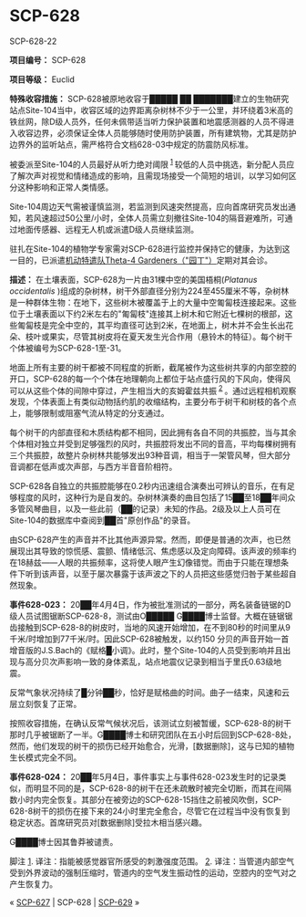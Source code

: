 # SCP-628
                        




SCP-628-22



**项目编号：** SCP-628

**项目等级：** Euclid

**特殊收容措施：** SCP-628被原地收容于█████ ██ ███████建立的生物研究站点Site-104当中，收容区域的边界距离杂树林不少于一公里，并环绕着3米高的铁丝网，除D级人员外，任何未佩带适当听力保护装置和地震感测器的人员不得进入收容边界，必须保证全体人员能够随时使用防护装置，所有建筑物，尤其是防护边界外的监听站点，需严格符合文档628-03中规定的防震防风标准。

被委派至Site-104的人员最好从听力绝对阈限<sup class='footnoteref'>
 <a shape='rect' class='footnoteref' id='footnoteref-1' href='javascript:;' onclick='WIKIDOT.page.utils.scrollToReference(&apos;footnote-1&apos;)'>1</a>
</sup>较低的人员中挑选，新分配人员应了解次声对视觉和情绪造成的影响，且需现场接受一个简短的培训，以学习如何区分这种影响和正常人类情感。

Site-104周边天气需被谨慎监测，若监测到风速突然提高，应向首席研究员发出通知，若风速超过50公里/小时，全体人员需立刻撤往Site-104的隔音避难所，可通过地面传感器、远程无人机或派遣D级人员继续监测。

驻扎在Site-104的植物学专家需对SCP-628进行监控并保持它的健康，为达到这一目的，已派遣[机动特遣队Theta-4 Gardeners（"园丁"）](/task-forces#toc13)定期对其会诊。

**描述：** 在土壤表面，SCP-628为一片由31棵中空的美国梧桐(*Platanus occidentalis* )组成的杂树林，树干外部直径分别为224至455厘米不等，杂树林是一种群体生物：在地下，这些树木被覆盖于上的大量中空匍匐枝连接起来。这些位于土壤表面以下约2米左右的"匍匐枝"连接其上树木和它附近七棵树的根部，这些匍匐枝是完全中空的，其平均直径可达到2米，在地面上，树木并不会生长出花朵、枝叶或果实，尽管其树皮将在夏天发生光合作用（悬铃木的特征）。每个树干个体被编号为SCP-628-1至-31。

地面上所有主要的树干都被不同程度的折断，截尾被作为这些树共享的内部空腔的开口，SCP-628的每一个个体在地理朝向上都位于站点盛行风的下风向，使得风可以从这些个体的间隙中穿过，产生相当大的亥姆霍兹共振<sup class='footnoteref'>
 <a shape='rect' class='footnoteref' id='footnoteref-2' href='javascript:;' onclick='WIKIDOT.page.utils.scrollToReference(&apos;footnote-2&apos;)'>2</a>
</sup>。通过远程相机观察发现，个体表面上有类似动物括约肌的收缩结构，主要分布于树干和树枝的各个点上，能够限制或阻塞气流从特定的分支通过。

每个树干的内部直径和木质结构都不相同，因此拥有各自不同的共振腔，当与其余个体相对独立并受到足够强烈的风时，共振腔将发出不同的音高，平均每棵树拥有三个共振腔，故整片杂树林共能够发出93种音调，相当于一架管风琴，但大部分音调都在低声或次声部，与西方半音音阶相符。

SCP-628各自独立的共振腔能够在0.2秒内迅速组合演奏出可辨认的音乐，在有足够程度的风时，这种行为是自发的。杂树林演奏的曲目包括了15██至18██年间众多管风琴曲目，以及一些此前（██的记录）未知的作品。2级及以上人员可在Site-104的数据库中查阅到██首"原创作品"的录音。

由SCP-628产生的声音并不比其他声源异常。然而，即便是普通的次声，也已然展现出其导致的惊慌感、震颤、情绪低沉、焦虑感以及定向障碍。该声波的频率约在18赫兹——人眼的共振频率，这将使人眼产生幻像错觉。而由于只能在理想条件下听到该声音，以至于屡次暴露于该声波之下的人员把这些感觉归咎于某些超自然现象。

**事件628-023：** 20██年4月4日，作为被批准测试的一部分，两名装备链锯的D级人员试图锯断SCP-628-8，测试由O█████ G████博士监督。大概在链锯锯齿接触到SCP-628-8的树皮时，当地的风速开始增加，在不到80秒的时间里从9千米/时增加到77千米/时。因此SCP-628被触发，以约150 分贝的声音开始一首增音版的J.S.Bach的《赋格█小调》。此时，整个Site-104的人员受到影响并且出现与高分贝次声影响一致的身体紊乱，站点地震仪记录到相当于里氏0.63级地震。

反常气象状况持续了█分钟██秒，恰好是赋格曲的时间。曲子一结束，风速和云层立刻恢复了正常。

按照收容措施，在确认反常气候状况后，该测试立刻被暂缓，SCP-628-8的树干那时几乎被锯断了一半。G████博士和研究团队在五小时后回到SCP-628-8处，然而，他们发现的树干的损伤已经开始愈合，光滑，[数据删除]，这与已知的植物生长模式完全不同。

**事件628-024：** 20██年5月4日，事件事实上与事件628-023发生时的记录类似，而明显不同的是，SCP-628-8的树干在还未疏散时被完全切断，而其在间隔数小时内完全恢复。其部分在被旁边的SCP-628-15挡住之前被风吹倒，SCP-628-8树干的损伤在接下来的24小时里完全愈合，尽管它在过程当中没有恢复到稳定状态。首席研究员对[数据删除]受拉木相当感兴趣。

G████博士因其鲁莽被谴责。


脚注
<a shape='rect' href='javascript:;' onclick='WIKIDOT.page.utils.scrollToReference(&apos;footnoteref-1&apos;)'>1</a>. 译注：指能被感觉器官所感受的刺激强度范围。
<a shape='rect' href='javascript:;' onclick='WIKIDOT.page.utils.scrollToReference(&apos;footnoteref-2&apos;)'>2</a>. 译注：当管道内部空气受到外界波动的强制压缩时，管道内的空气发生振动性的运动，空腔内的空气对之产生恢复力。



« [SCP-627](/scp-627) | SCP-628 | [SCP-629](/scp-629) »





                    
